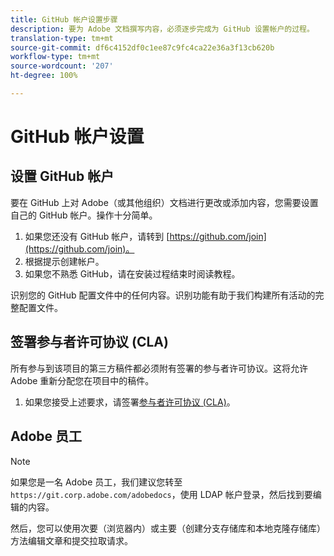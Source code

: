```yaml
---
title: GitHub 帐户设置步骤
description: 要为 Adobe 文档撰写内容，必须逐步完成为 GitHub 设置帐户的过程。
translation-type: tm+mt
source-git-commit: df6c4152df0c1ee87c9fc4ca22e36a3f13cb620b
workflow-type: tm+mt
source-wordcount: '207'
ht-degree: 100%

---
```



# GitHub 帐户设置

## 设置 GitHub 帐户

要在 GitHub 上对 Adobe（或其他组织）文档进行更改或添加内容，您需要设置自己的 GitHub 帐户。操作十分简单。

1. 如果您还没有 GitHub 帐户，请转到 [https://github.com/join](https://github.com/join)。
1. 根据提示创建帐户。
1. 如果您不熟悉 GitHub，请在安装过程结束时阅读教程。

识别您的 GitHub 配置文件中的任何内容。识别功能有助于我们构建所有活动的完整配置文件。

## 签署参与者许可协议 (CLA)

所有参与到该项目的第三方稿件都必须附有签署的参与者许可协议。这将允许 Adobe 重新分配您在项目中的稿件。

1. 如果您接受上述要求，请签署[参与者许可协议 (CLA)](http://opensource.adobe.com/cla.html)。

## Adobe 员工

>[!NOTE]
>
>如果您是一名 Adobe 员工，我们建议您转至 `https://git.corp.adobe.com/adobedocs`，使用 LDAP 帐户登录，然后找到要编辑的内容。
>
>然后，您可以使用次要（浏览器内）或主要（创建分支存储库和本地克隆存储库）方法编辑文章和提交拉取请求。
